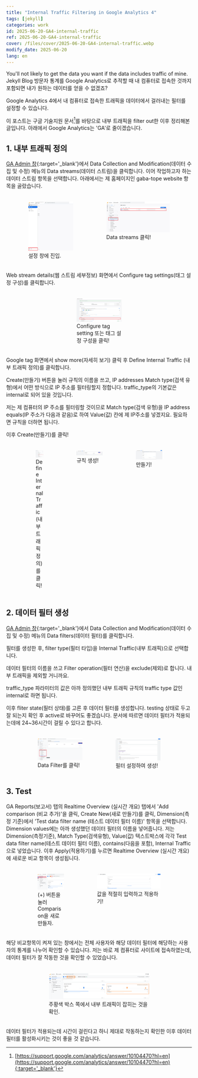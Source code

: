 ```yaml
---
title: "Internal Traffic Filtering in Google Analytics 4"
tags: [jekyll]
categories: work
id: 2025-06-20-GA4-internal-traffic
ref: 2025-06-20-GA4-internal-traffic
cover: /files/cover/2025-06-20-GA4-internal-traffic.webp
modify_date: 2025-06-20
lang: en
---
```


You'll not likely to get the data you want if the data includes traffic of mine.
Jekyll Blog 방문자 통계를 Google Analytics로 추적할 때 내 컴퓨터로 접속한 것까지 포함되면 내가 원하는 데이터를 얻을 수 없겠죠?

Google Analytics 4에서 내 컴퓨터로 접속한 트래픽을 데이터에서 걸러내는 필터를 설정할 수 있습니다.
<!--more-->
이 포스트는 구글 기술지원 문서[^ref]를 바탕으로 내부 트래픽을 filter out한 이후 정리해본 글입니다. 아래에서 Google Analytics는 'GA'로 줄이겠습니다.

## 1. 내부 트래픽 정의

[GA Admin 창](https://analytics.google.com/analytics/web/#/?pagename=admin&utm_source=gahc&utm_medium=dlinks){:target='_blank'}에서 Data Collection and Modification(데이터 수집 및 수정) 메뉴의 Data streams(데이터 스트림)을 클릭합니다. 이어 작업하고자 하는 데이터 스트림 항목을 선택합니다. 아래에서는 제 홈페이지인 gaba-tope website 항목을 골랐습니다.

<div class="row" style="display: flex; justify-content: center;">
    <div style="position:relative; float:left; padding:5px; width:40%">
        <figure>
        <a href="/files/img/2025-06-20-GA4-internal-traffic/GA_setting.webp" data-lightbox="vis">
            <img src = "/files/img/2025-06-20-GA4-internal-traffic/GA_setting.webp" alt=""
            title = "GA_setting" width="100%">
        </a>
        <figcaption>설정 창에 진입.</figcaption>
        </figure>
    </div>
    <div style="position:relative; float:left; padding:5px; width:50%">
        <figure>
        <a href="/files/img/2025-06-20-GA4-internal-traffic/data_streams.webp" data-lightbox="vis">
            <img src = "/files/img/2025-06-20-GA4-internal-traffic/data_streams.webp" alt=""
            title = "data_streams" width="100%">
        </a>
        <figcaption>Data streams 클릭!</figcaption>
        </figure>
    </div>
</div>

Web stream details(웹 스트림 세부정보) 화면에서 Configure tag settings(태그 설정 구성)를 클릭합니다.

<div class="row" style="display: flex; justify-content: center;">
    <div style="position:relative; float:left; padding:5px; width:40%">
        <figure>
        <a href="/files/img/2025-06-20-GA4-internal-traffic/data_streams_details.webp" data-lightbox="vis">
            <img src = "/files/img/2025-06-20-GA4-internal-traffic/data_streams_details.webp" alt=""
            title = "data_streams_details" width="100%">
        </a>
        <figcaption>Configure tag setting 또는 태그 설정 구성을 클릭!</figcaption>
        </figure>
    </div>
</div>

Google tag 화면에서 show more(자세히 보기) 클릭 후 Define Internal Traffic (내부 트래픽 정의)를 클릭합니다.

Create(만들기) 버튼을 눌러 규칙의 이름을 쓰고, IP addresses Match type(검색 유형)에서 어떤 방식으로 IP 주소를 필터링할지 정합니다. traffic_type의 기본값은 internal로 되어 있을 것입니다.

저는 제 컴퓨터의 IP 주소를 필터링할 것이므로 Match type(검색 유형)을 IP address equals(IP 주소가 다음과 같음)로 하여 Value(값) 칸에 제 IP주소를 넣겠지요. 필요하면 규칙을 더하면 됩니다. 

이후 Create(만들기)를 클릭!

<div class="row" style="display: flex; justify-content: center;">
    <div style="position:relative; float:left; padding:5px; width:20%">
        <figure>
        <a href="/files/img/2025-06-20-GA4-internal-traffic/data_streams_details_Define_InternalTraffic.webp" data-lightbox="vis">
            <img src = "/files/img/2025-06-20-GA4-internal-traffic/data_streams_details_Define_InternalTraffic.webp" alt=""
            title = "data_streams_details_Define_InternalTraffic" width="100%">
        </a>
        <figcaption>Define Internal Traffic (내부 트래픽 정의)를 클릭!</figcaption>
        </figure>
    </div>
    <div style="position:relative; float:left; padding:5px; width:30%">
        <figure>
        <a href="/files/img/2025-06-20-GA4-internal-traffic/data_streams_details_Define_InternalTraffic_create.webp" data-lightbox="vis">
            <img src = "/files/img/2025-06-20-GA4-internal-traffic/data_streams_details_Define_InternalTraffic_create.webp" alt=""
            title = "data_streams_details_Define_InternalTraffic_create" width="100%">
        </a>
        <figcaption>규칙 생성!</figcaption>
        </figure>
    </div>
    <div style="position:relative; float:left; padding:5px; width:30%">
        <figure>
        <a href="/files/img/2025-06-20-GA4-internal-traffic/data_streams_details_Define_InternalTraffic_create_setting.webp" data-lightbox="vis">
            <img src = "/files/img/2025-06-20-GA4-internal-traffic/data_streams_details_Define_InternalTraffic_create_setting.webp" alt=""
            title = "data_streams_details_Define_InternalTraffic_create_setting" width="100%">
        </a>
        <figcaption>만들기!</figcaption>
        </figure>
    </div>
</div>

## 2. 데이터 필터 생성

[GA Admin 창](https://analytics.google.com/analytics/web/#/?pagename=admin&utm_source=gahc&utm_medium=dlinks){:target='_blank'}에서 Data Collection and Modification(데이터 수집 및 수정) 메뉴의 Data filters(데이터 필터)를 클릭합니다. 

필터를 생성한 후, filter type(필터 타입)을 Internal Traffic(내부 트래픽)으로 선택합니다.

데이터 필터의 이름을 쓰고 Filter operation(필터 연산)을 exclude(제외)로 합니다. 내부 트래픽을 제외할 거니까요.

traffic_type 파라미터의 값은 아까 정의했던 내부 트래픽 규칙의 traffic type 값인 internal로 하면 됩니다. 

이후 fliter state(필터 상태)를 고른 후 데이터 필터를 생성합니다. testing 상태로 두고 잘 되는지 확인 후 active로 바꾸어도 좋겠습니다. 문서에 따르면 데이터 필터가 적용되는데에 24~36시간이 걸릴 수 있다고 합니다.

<div class="row" style="display: flex; justify-content: center;">
    <div style="position:relative; float:left; padding:5px; width:40%">
        <figure>
        <a href="/files/img/2025-06-20-GA4-internal-traffic/data_filters.webp" data-lightbox="vis">
            <img src = "/files/img/2025-06-20-GA4-internal-traffic/data_filters.webp" alt=""
            title = "data_filters" width="100%">
        </a>
        <figcaption>Data Filter를 클릭!</figcaption>
        </figure>
    </div>
    <div style="position:relative; float:left; padding:5px; width:40%">
        <figure>
        <a href="/files/img/2025-06-20-GA4-internal-traffic/data_filters_setting.webp" data-lightbox="vis">
            <img src = "/files/img/2025-06-20-GA4-internal-traffic/data_filters_setting.webp" alt=""
            title = "data_filters_setting" width="100%">
        </a>
        <figcaption>필터 설정하여 생성!</figcaption>
        </figure>
    </div>
</div>

## 3. Test

GA Reports(보고서) 탭의 Realtime Overview (실시간 개요) 탭에서 'Add comparison (비교 추가)'을 클릭, Create New(새로 만들기)를 클릭, Dimension(측정 기준)에서 'Test data filter name (테스트 데이터 필터 이름)' 항목을 선택합니다. Dimension values에는 아까 생성했던 데이터 필터의 이름을 넣어줍니다. 저는 Dimension(측정기준), Match Type(검색유형), Value(값) 텍스트박스에 각각 Test data filter name(테스트 데이터 필터 이름), contains(다음을 포함), Internal Traffic으로 넣었습니다. 이후 Apply(적용하기)를 누르면 Realtime Overview (실시간 개요)에 새로운 비교 항목이 생성됩니다. 

<div class="row" style="display: flex; justify-content: center;">
    <div style="position:relative; float:left; padding:5px; width:30%">
        <figure>
        <a href="/files/img/2025-06-20-GA4-internal-traffic/data_test_overviewPage.webp" data-lightbox="vis">
            <img src = "/files/img/2025-06-20-GA4-internal-traffic/data_test_overviewPage.webp" alt=""
            title = "data_test_overviewPage" width="100%">
        </a>
        <figcaption>(+) 버튼을 눌러 Comparison을 새로 만들자.</figcaption>
        </figure>
    </div>
    <div style="position:relative; float:left; padding:5px; width:50%">
        <figure>
        <a href="/files/img/2025-06-20-GA4-internal-traffic/data_test_create_comparison.webp" data-lightbox="vis">
            <img src = "/files/img/2025-06-20-GA4-internal-traffic/data_test_create_comparison.webp" alt=""
            title = "data_test_create_comparison" width="100%">
        </a>
        <figcaption>값을 적절히 입력하고 적용하기!</figcaption>
        </figure>
    </div>
</div>

해당 비교항목이 켜져 있는 창에서는 전체 사용자와 해당 데이터 필터에 해당하는 사용자의 통계를 나누어 확인할 수 있습니다. 저는 바로 제 컴퓨터로 사이트에 접속하였는데, 데이터 필터가 잘 작동한 것을 확인할 수 있었습니다.
<div class="row" style="display: flex; justify-content: center;">
    <div style="position:relative; float:left; padding:5px; width:70%">
        <figure>
        <a href="/files/img/2025-06-20-GA4-internal-traffic/data_test_comparison_Realtime_overview.webp" data-lightbox="vis">
            <img src = "/files/img/2025-06-20-GA4-internal-traffic/data_test_comparison_Realtime_overview.webp" alt=""
            title = "data_test_comparison_Realtime_overview" width="100%">
        </a>
        <figcaption>주황색 박스 쪽에서 내부 트래픽이 잡히는 것을 확인.</figcaption>
        </figure>
    </div>
</div>

데이터 필터가 적용되는데 시간이 걸린다고 하니 제대로 작동하는지 확인한 이후 데이터 필터를 활성화시키는 것이 좋을 것 같습니다.

[^ref]: [https://support.google.com/analytics/answer/10104470?hl=en](https://support.google.com/analytics/answer/10104470?hl=en){:target='_blank'}